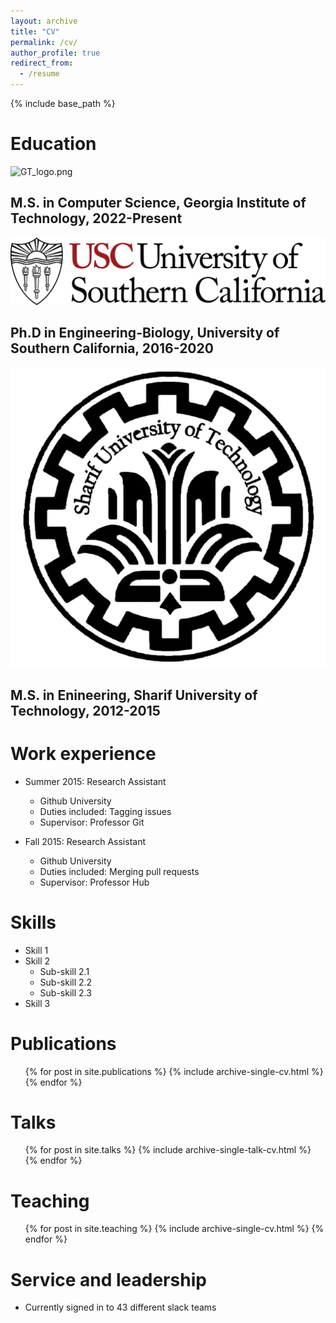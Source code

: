 ```yaml
---
layout: archive
title: "CV"
permalink: /cv/
author_profile: true
redirect_from:
  - /resume
---
```


{% include base_path %}

Education
======


![GT_logo.png](relative%20images/GT_logo.png)
## M.S. in Computer Science, Georgia Institute of Technology, 2022-Present


![usc_logo.png](..%2FImages%2Fusc_logo.png)
## Ph.D in Engineering-Biology, University of Southern California, 2016-2020


![sharif_logo.png](..%2FImages%2Fsharif_logo.png)
## M.S. in Enineering, Sharif University of Technology, 2012-2015
  

Work experience
======
* Summer 2015: Research Assistant
  * Github University
  * Duties included: Tagging issues
  * Supervisor: Professor Git

* Fall 2015: Research Assistant
  * Github University
  * Duties included: Merging pull requests
  * Supervisor: Professor Hub
  
Skills
======
* Skill 1
* Skill 2
  * Sub-skill 2.1
  * Sub-skill 2.2
  * Sub-skill 2.3
* Skill 3

Publications
======
  <ul>{% for post in site.publications %}
    {% include archive-single-cv.html %}
  {% endfor %}</ul>
  
Talks
======
  <ul>{% for post in site.talks %}
    {% include archive-single-talk-cv.html %}
  {% endfor %}</ul>
  
Teaching
======
  <ul>{% for post in site.teaching %}
    {% include archive-single-cv.html %}
  {% endfor %}</ul>
  
Service and leadership
======
* Currently signed in to 43 different slack teams
